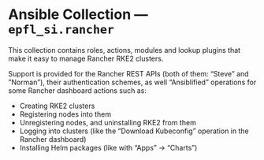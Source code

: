 # Ansible Collection — `epfl_si.rancher`

This collection contains roles, actions, modules and lookup plugins
that make it easy to manage Rancher RKE2 clusters.

Support is provided for the Rancher REST APIs (both of them: “Steve”
and ”Norman”), their authentication schemes, as well “Ansiblified”
operations for some Rancher dashboard actions such as:

- Creating RKE2 clusters
- Registering nodes into them
- Unregistering nodes, and uninstalling RKE2 from them
- Logging into clusters (like the “Download Kubeconfig” operation in the Rancher dashboard)
- Installing Helm packages (like with “Apps” → “Charts”)
